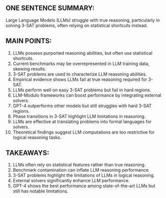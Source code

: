 ## ONE SENTENCE SUMMARY:
Large Language Models (LLMs) struggle with true reasoning, particularly in solving 3-SAT problems, often relying on statistical shortcuts instead.

## MAIN POINTS:
1. LLMs possess purported reasoning abilities, but often use statistical shortcuts.
2. Current benchmarks may be overrepresented in LLM training data, skewing results.
3. 3-SAT problems are used to characterize LLM reasoning abilities.
4. Empirical evidence shows LLMs fail at true reasoning required for 3-SAT.
5. LLMs perform well on easy 3-SAT problems but fail in hard regions.
6. LLM-Modulo frameworks can boost performance by integrating external solvers.
7. GPT-4 outperforms other models but still struggles with hard 3-SAT regions.
8. Phase transitions in 3-SAT highlight LLM limitations in reasoning.
9. LLMs are effective at translating problems into formal languages for solvers.
10. Theoretical findings suggest LLM computations are too restrictive for logical reasoning tasks.

## TAKEAWAYS:
1. LLMs often rely on statistical features rather than true reasoning.
2. Benchmark contamination can inflate LLM reasoning performance.
3. 3-SAT problems highlight the limitations of LLMs in logical reasoning.
4. External solvers significantly enhance LLM performance.
5. GPT-4 shows the best performance among state-of-the-art LLMs but still has notable limitations.
